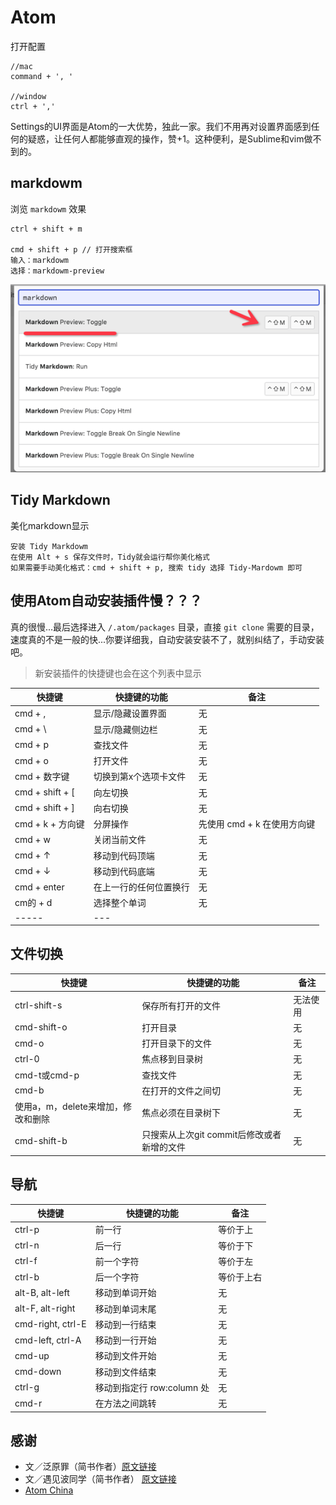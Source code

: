 # Atom

打开配置

```
//mac
command + ', '

//window
ctrl + ','
```

Settings的UI界面是Atom的一大优势，独此一家。我们不用再对设置界面感到任何的疑惑，让任何人都能够直观的操作，赞+1。这种便利，是Sublime和vim做不到的。

## markdowm

浏览 `markdowm` 效果

```
ctrl + shift + m

cmd + shift + p // 打开搜索框
输入：markdowm
选择：markdowm-preview
```

![markdowm-preview](/Atom/markdowm-preview.png)

## Tidy Markdown

美化markdown显示

```
安装 Tidy Markdowm
在使用 Alt + s 保存文件时，Tidy就会运行帮你美化格式
如果需要手动美化格式：cmd + shift + p, 搜索 tidy 选择 Tidy-Mardowm 即可
```

## 使用Atom自动安装插件慢？？？

真的很慢...最后选择进入 `/.atom/packages` 目录，直接 `git clone` 需要的目录，速度真的不是一般的快...你要详细我，自动安装安装不了，就别纠结了，手动安装吧。

> 新安装插件的快捷键也会在这个列表中显示

快捷键             | 快捷键的功能      | 备注
--------------- | ----------- | ------------------
cmd + ,         | 显示/隐藏设置界面   | 无
cmd + \         | 显示/隐藏侧边栏    | 无
cmd + p         | 查找文件        | 无
cmd + o         | 打开文件        | 无
cmd + 数字键       | 切换到第x个选项卡文件 | 无
cmd + shift + [ | 向左切换        | 无
cmd + shift + ] | 向右切换        | 无
cmd + k + 方向键   | 分屏操作        | 先使用 cmd + k 在使用方向键
cmd + w         | 关闭当前文件      | 无
cmd + ↑         | 移动到代码顶端     | 无
cmd + ↓         | 移动到代码底端     | 无
cmd + enter     | 在上一行的任何位置换行 | 无
cm的 + d         | 选择整个单词      | 无
-----           | ---         |

## 文件切换

快捷键                   | 快捷键的功能                     | 备注
--------------------- | -------------------------- | ----
ctrl-shift-s          | 保存所有打开的文件                  | 无法使用
cmd-shift-o           | 打开目录                       | 无
cmd-o                 | 打开目录下的文件                   | 无
ctrl-0                | 焦点移到目录树                    | 无
cmd-t或cmd-p           | 查找文件                       | 无
cmd-b                 | 在打开的文件之间切                  | 无
使用a，m，delete来增加，修改和删除 | 焦点必须在目录树下                  | 无
cmd-shift-b           | 只搜索从上次git commit后修改或者新增的文件 | 无

## 导航

快捷键               | 快捷键的功能              | 备注
----------------- | ------------------- | -----
ctrl-p            | 前一行                 | 等价于上
ctrl-n            | 后一行                 | 等价于下
ctrl-f            | 前一个字符               | 等价于左
ctrl-b            | 后一个字符               | 等价于上右
alt-B, alt-left   | 移动到单词开始             | 无
alt-F, alt-right  | 移动到单词末尾             | 无
cmd-right, ctrl-E | 移动到一行结束             | 无
cmd-left, ctrl-A  | 移动到一行开始             | 无
cmd-up            | 移动到文件开始             | 无
cmd-down          | 移动到文件结束             | 无
ctrl-g            | 移动到指定行 row:column 处 | 无
cmd-r             | 在方法之间跳转             | 无

## 感谢

- 文／泛原罪（简书作者）[原文链接](http://www.jianshu.com/p/aa8f8a252ed9)
- 文／遇见波同学（简书作者） [原文链接](http://www.jianshu.com/p/b4c8479cfaa5)
- [Atom China](https://atom-china.org/)
